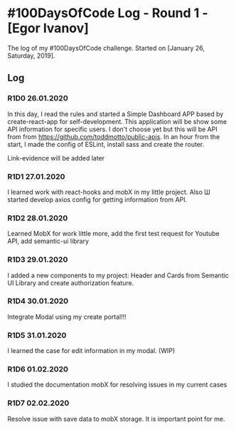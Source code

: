 # #100DaysOfCode Log - Round 1 - [Egor Ivanov]

The log of my #100DaysOfCode challenge. Started on [January 26, Saturday, 2019].

## Log

### R1D0 26.01.2020
In this day, I read the rules and started a Simple Dashboard APP based by create-react-app for self-development. This application will be show some API information for specific users. I don't choose yet but this will be API from from https://github.com/toddmotto/public-apis. In an hour from the start, I made the config of ESLint, install sass and create the router. 

Link-evidence will be added later

### R1D1 27.01.2020
I learned work with react-hooks and mobX in my little project. Also Ш started develop axios config for getting information from API.

### R1D2 28.01.2020
Learned MobX for work little more, add the first test request for Youtube API, add semantic-ui library

### R1D3 29.01.2020
I added a new components to my project: Header and Cards from Semantic UI Library and create authorization feature.

### R1D4 30.01.2020
Integrate Modal using my create portal!!!

### R1D5 31.01.2020
I learned the case for edit information in my modal. (WIP)

### R1D6 01.02.2020
I studied the documentation mobX for resolving issues in my current cases 

### R1D7 02.02.2020
Resolve issue with save data to mobX storage. It is important point for me. 
